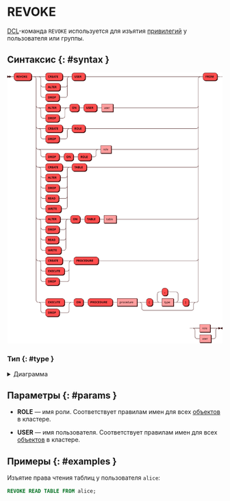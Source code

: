 # REVOKE

[DCL](dcl.md)-команда `REVOKE` используется для изъятия
[привилегий](../../tutorial/access_control.md#privileges) у пользователя
или группы.

## Синтаксис {: #syntax }

![REVOKE privilege](../../images/ebnf/revoke.svg)

### Тип {: #type }

<details><summary>Диаграмма</summary><p>
![Type](../../images/ebnf/type.svg)
</p></details>

## Параметры {: #params }

* **ROLE** — имя роли. Соответствует правилам имен для всех
  [объектов](object.md) в кластере.

* **USER** — имя пользователя. Соответствует правилам имен для всех
  [объектов](object.md) в кластере.

## Примеры {: #examples }

Изъятие права чтения таблиц у пользователя `alice`:

```sql
REVOKE READ TABLE FROM alice;
```
